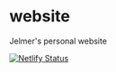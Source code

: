 # website
Jelmer's personal website

[![Netlify Status](https://api.netlify.com/api/v1/badges/81643f75-cce2-423d-9eb0-993312d233d6/deploy-status)](https://app.netlify.com/sites/jelmerpoelstra/deploys)


